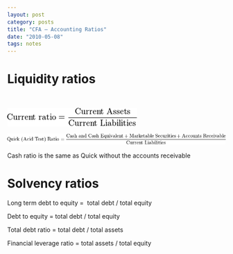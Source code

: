 ```yaml
---
layout: post
category: posts
title: "CFA – Accounting Ratios"
date: "2010-05-08"
tags: notes
---
```


# Liquidity ratios
 

![\mbox{Current ratio} = \frac {\mbox{Current Assets}} {\mbox{Current Liabilities}}](images/7c13dea39b40168c4fac5208d83f6f73.png)


![\mbox{Quick (Acid Test) Ratio} = {\mbox{Cash and Cash Equivalent} + \mbox{Marketable Securities} + \mbox{Accounts Receivable}\over \mbox{Current Liabilities}}](images/fcda4b9d4dc44a8ba4d194b8dbc12fd9.png)

Cash ratio is the same as Quick without the accounts receivable

# Solvency ratios

Long term debt to equity =  total debt / total equity

Debt to equity = total debt / total equity

Total debt ratio = total debt / total assets


Financial leverage ratio = total assets / total equity
